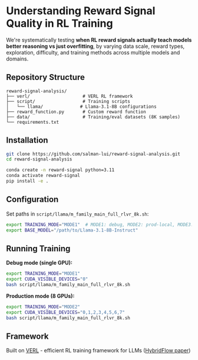 # Understanding Reward Signal Quality in RL Training

We're systematically testing **when RL reward signals actually teach models better reasoning vs just overfitting**, by varying data scale, reward types, exploration, difficulty, and training methods across multiple models and domains.

## Repository Structure

```
reward-signal-analysis/
├── verl/                    # VERL RL framework
├── script/                  # Training scripts
│   └── llama/              # Llama-3.1-8B configurations
├── reward_function.py       # Custom reward function
├── data/                    # Training/eval datasets (8K samples)
└── requirements.txt
```

## Installation

```bash
git clone https://github.com/salman-lui/reward-signal-analysis.git
cd reward-signal-analysis

conda create -n reward-signal python=3.11
conda activate reward-signal
pip install -e .
```

## Configuration

Set paths in `script/llama/m_family_main_full_rlvr_8k.sh`:
```bash
export TRAINING_MODE="MODE1"  # MODE1: debug, MODE2: prod-local, MODE3: cluster
export BASE_MODEL="/path/to/Llama-3.1-8B-Instruct"
```

## Running Training

**Debug mode (single GPU):**
```bash
export TRAINING_MODE="MODE1"
export CUDA_VISIBLE_DEVICES="0"
bash script/llama/m_family_main_full_rlvr_8k.sh
```

**Production mode (8 GPUs):**
```bash
export TRAINING_MODE="MODE2"
export CUDA_VISIBLE_DEVICES="0,1,2,3,4,5,6,7"
bash script/llama/m_family_main_full_rlvr_8k.sh
```

## Framework

Built on [VERL](https://github.com/volcengine/verl) - efficient RL training framework for LLMs ([HybridFlow paper](https://arxiv.org/abs/2409.19256v2))